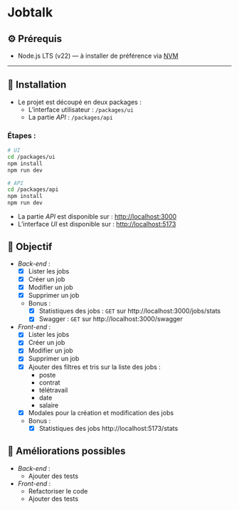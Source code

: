 # Jobtalk
## ⚙️ Prérequis

- Node.js LTS (v22) — à installer de préférence via [NVM](https://github.com/nvm-sh/nvm)

---

## 🚀 Installation
- Le projet est découpé en deux packages :
  - L’interface utilisateur : `/packages/ui`
  - La partie _API_ : `/packages/api`

### Étapes :

```bash
# UI
cd /packages/ui
npm install
npm run dev

# API
cd /packages/api
npm install
npm run dev
```

- La partie _API_ est disponible sur : [http://localhost:3000](http://localhost:3000)
- L’interface _UI_ est disponible sur : [http://localhost:5173](http://localhost:5173)


## 🎯 Objectif
- _Back-end_ :
  - [x] Lister les jobs
  - [x] Créer un job
  - [x] Modifier un job
  - [x] Supprimer un job
  - Bonus :
    - [x] Statistiques des jobs : `GET` sur http://localhost:3000/jobs/stats
    - [x] Swagger : `GET` sur http://localhost:3000/swagger
- _Front-end_ :
  - [x] Lister les jobs
  - [x] Créer un job
  - [x] Modifier un job
  - [x] Supprimer un job
  - [x] Ajouter des filtres et tris sur la liste des jobs :
    - poste
    - contrat
    - télétravail
    - date
    - salaire
  - [x] Modales pour la création et modification des jobs
  - Bonus :
    - [x] Statistiques des jobs http://localhost:5173/stats

## 🏁 Améliorations possibles
- _Back-end_ :
  - Ajouter des tests
- _Front-end_ :
  - Refactoriser le code
  - Ajouter des tests
